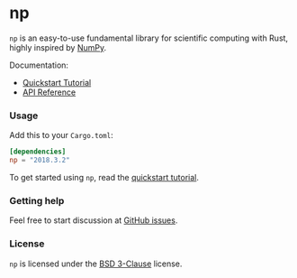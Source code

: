 # np
`np` is an easy-to-use fundamental library for scientific computing with Rust,
highly inspired by [NumPy].

Documentation:
- [Quickstart Tutorial][quickstart tutorial]
- [API Reference]

[NumPy]: http://www.numpy.org/
[API Reference]: https://docs.rs/np

### Usage
Add this to your `Cargo.toml`:

```toml
[dependencies]
np = "2018.3.2"
```

To get started using `np`, read the [quickstart tutorial].

[quickstart tutorial]:  https://docs.rs/np#quickstart-tutorial

### Getting help
Feel free to start discussion at [GitHub issues].

[Github issues]: https://github.com/pyk/np/issues/new/choose

### License
`np` is licensed under the [BSD 3-Clause](./LICENSE) license.
